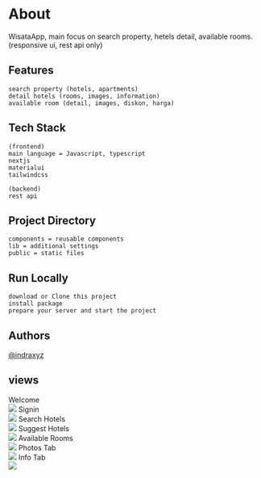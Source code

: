 # About

WisataApp, main focus on search property, hetels detail, available rooms. (responsive ui, rest api only)

## Features

    search property (hotels, apartments)
    detail hotels (rooms, images, information)
    available room (detail, images, diskon, harga)

## Tech Stack

    (frontend)
    main language = Javascript, typescript
    nextjs
    materialui
    tailwindcss

    (backend)
    rest api

## Project Directory

    components = reusable components
    lib = additional settings
    public = static files

## Run Locally

    download or Clone this project
    install package
    prepare your server and start the project

## Authors

[@indraxyz](https://www.github.com/indraxyz)

## views

Welcome <br>
<img src="https://github.com/indraxyz/wisataApp-test/blob/main/public/welcome.png">
Signin <br>
<img src="https://github.com/indraxyz/wisataApp-test/blob/main/public/signin.png">
Search Hotels <br>
<img src="https://github.com/indraxyz/wisataApp-test/blob/main/public/search-hotels.png">
Suggest Hotels <br>
<img src="https://github.com/indraxyz/wisataApp-test/blob/main/public/suggest-hotels.png">
Available Rooms <br>
<img src="https://github.com/indraxyz/wisataApp-test/blob/main/public/available-rooms.png">
Photos Tab <br>
<img src="https://github.com/indraxyz/wisataApp-test/blob/main/public/photos-tab.png">
Info Tab <br>
<img src="https://github.com/indraxyz/wisataApp-test/blob/main/public/info-tab.png">
